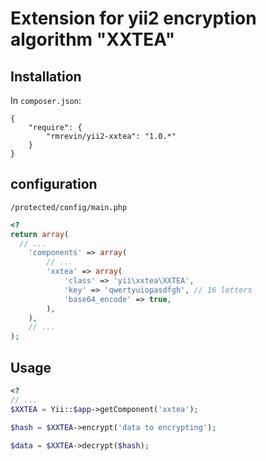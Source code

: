 Extension for yii2 encryption algorithm "XXTEA"
==========

Installation
------------
In `composer.json`:
```
{
    "require": {
        "rmrevin/yii2-xxtea": "1.0.*"
    }
}
```

configuration
-------------
`/protected/config/main.php`
```php
<?
return array(
  // ...
	'components' => array(
		// ...
		'xxtea' => array(
			'class' => 'yii\xxtea\XXTEA',
			'key' => 'qwertyuiopasdfgh', // 16 letters
			'base64_encode' => true,
		),
	),
	// ...
);
```

Usage
-----
```php
<?
// ...
$XXTEA = Yii::$app->getComponent('xxtea');

$hash = $XXTEA->encrypt('data to encrypting');

$data = $XXTEA->decrypt($hash);
```
